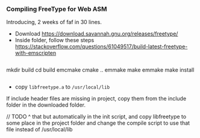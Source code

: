 ### Compiling FreeType for Web ASM
Introducing, 2 weeks of faf in 30 lines.

- Download https://download.savannah.gnu.org/releases/freetype/
- Inside folder, follow these steps
https://stackoverflow.com/questions/61049517/build-latest-freetype-with-emscripten
>```
mkdir build
cd build
emcmake cmake ..
emmake make
emmake make install
>```

- copy `libfreetype.a` to `/usr/local/lib`

If include header files are missing in project, copy them from the include folder in the downloaded folder.

// TODO 
^ that but automatically in the init script, and copy libfreetype to some place in the project folder and change the compile script to use that file instead of /usr/local/lib